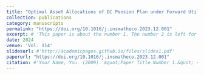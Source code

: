 ```yaml
---
title: "Optimal Asset Allocations of DC Pension Plan under Forward Utility Preferences"
collection: publications
category: manuscripts
permalink: "https://doi.org/10.1016/j.insmatheco.2023.12.001"
excerpt: # 'This paper is about the number 1. The number 2 is left for future work.'
date: 2024
venue: 'Vol. 114'
slidesurl: #'http://academicpages.github.io/files/slides1.pdf'
paperurl: "https://doi.org/10.1016/j.insmatheco.2023.12.001"
citation: #'Your Name, You. (2009). &quot;Paper Title Number 1.&quot; <i>Journal 1</i>. 1(1).'
---
```

 
